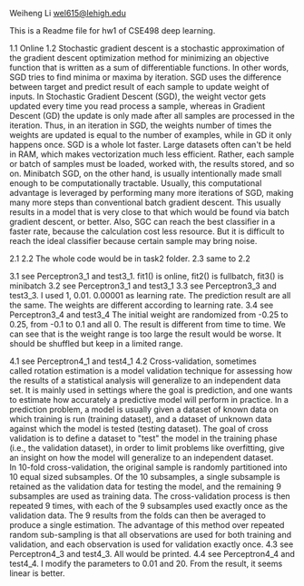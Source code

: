 Weiheng Li
wel615@lehigh.edu

This is a Readme file for hw1 of CSE498 deep learning.

1.1 Online
1.2 Stochastic gradient descent is a stochastic approximation of the gradient descent optimization method for minimizing an objective function that is written as a sum of differentiable functions. In other words, SGD tries to find minima or maxima by iteration. SGD uses the difference between target and predict result of each sample to update weight of inputs. In Stochastic Gradient Descent (SGD), the weight vector gets updated every time you read process a sample, whereas in Gradient Descent (GD) the update is only made after all samples are processed in the iteration. Thus, in an iteration in SGD, the weights number of times the weights are updated is equal to the number of examples, while in GD it only happens once. SGD is a whole lot faster. Large datasets often can't be held in RAM, which makes vectorization much less efficient. Rather, each sample or batch of samples must be loaded, worked with, the results stored, and so on. Minibatch SGD, on the other hand, is usually intentionally made small enough to be computationally tractable. Usually, this computational advantage is leveraged by performing many more iterations of SGD, making many more steps than conventional batch gradient descent. This usually results in a model that is very close to that which would be found via batch gradient descent, or better. Also, SGC can reach the best classifier in a faster rate, because the calculation cost less resource. But it is difficult to reach the ideal classifier because certain  sample may bring noise.2.1 2.2 The whole code would be in task2 folder.
2.3 same to 2.2

3.1 see Perceptron3_1 and test3_1. fit1() is online, fit2() is fullbatch, fit3() is minibatch
3.2 see Perceptron3_1 and test3_1 
3.3 see Perceptron3_3 and test3_3. I used 1, 0.01. 0.00001 as learning rate. The prediction result are all the same. The weights are different according to learning rate.
3.4 see Perceptron3_4 and test3_4 The initial weight are randomized from -0.25 to 0.25, from -0.1 to 0.1 and all 0. The result is different from time to time. We can see that is the weight range is too large the result would be worse. It should be shuffled but keep in a limited range.

4.1 see Perceptron4_1 and test4_1
4.2 Cross-validation, sometimes called rotation estimation is a model validation technique for assessing how the results of a statistical analysis will generalize to an independent data set. It is mainly used in settings where the goal is prediction, and one wants to estimate how accurately a predictive model will perform in practice. In a prediction problem, a model is usually given a dataset of known data on which training is run (training dataset), and a dataset of unknown data against which the model is tested (testing dataset). The goal of cross validation is to define a dataset to "test" the model in the training phase (i.e., the validation dataset), in order to limit problems like overfitting, give an insight on how the model will generalize to an independent dataset.In 10-fold cross-validation, the original sample is randomly partitioned into 10 equal sized subsamples. Of the 10 subsamples, a single subsample is retained as the validation data for testing the model, and the remaining 9 subsamples are used as training data. The cross-validation process is then repeated 9 times, with each of the 9 subsamples used exactly once as the validation data. The 9 results from the folds can then be averaged to produce a single estimation. The advantage of this method over repeated random sub-sampling is that all observations are used for both training and validation, and each observation is used for validation exactly once. 
4.3 see Perceptron4_3 and test4_3. All would be printed.
4.4 see Perceptron4_4 and test4_4. I modify the parameters to 0.01 and 20. From the result, it seems linear is better.